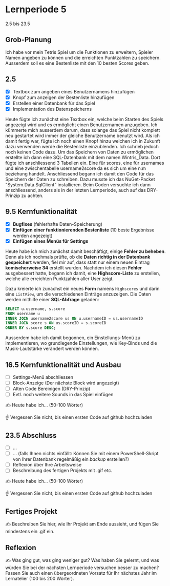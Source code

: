 # Lernperiode 5

2.5 bis 23.5

## Grob-Planung
Ich habe vor mein Tetris Spiel um die Funktionen zu erweitern, Spieler Namen angeben zu können und die erreichten Punktzahlen zu speichern. Ausserdem soll es eine Bestenliste mit den 10 besten Scores geben.

## 2.5

- [x] Textbox zum angeben eines Benutzernamens hinzufügen
- [X] Knopf zum anzeigen der Bestenliste hinzufügen
- [X] Erstellen einer Datenbank für das Spiel
- [X] Implementation des Datenspeicherns

Heute fügte ich zunächst eine Textbox ein, welche beim Starten des Spiels angezeigt wird und es ermöglicht einen Benutzernamen anzugeben. Ich kümmerte mich ausserdem darum, dass solange das Spiel nicht komplett neu gestartet wird immer der gleiche Benutzername benutzt wird. Als ich damit fertig war, fügte ich noch einen Knopf hinzu welchen ich in Zukunft dazu verwenden werde die Bestenliste einzublenden. Ich schrieb jedoch noch keinen Code dazu. Um das Speichern von Daten zu ermöglichen erstellte ich dann eine SQL-Datenbank mit dem namen Wintris_Data. Dort fügte ich anschliessend 3 Tabellen ein. Eine für scores, eine für usernames und eine zwischentabelle username2score da es sich um eine n:m beziehung handelt. Anschliessend begann ich damit den Code für das Speichern der Daten zu schreiben. Dazu musste ich das NuGet-Packet "System.Data.SqlClient" installieren. Beim Coden versuchte ich dann anschliessend, anders als in der letzten Lernperiode, auch auf das DRY-Prinzip zu achten.

## 9.5 Kernfunktionalität

- [x] **Bugfixes** (fehlerhafte Daten-Speicherung)
- [x] **Einfügen einer funktionierenden Bestenliste** (10 beste Ergebnisse werden angezeigt)
- [x] **Einfügen eines Menüs für Settings**

Heute habe ich mich zunächst damit beschäftigt, einige **Fehler zu beheben**. Denn als ich nochmals prüfte, ob die **Daten richtig in der Datenbank gespeichert** werden, fiel mir auf, dass statt nur einem neuen Eintrag **komischerweise 34** erstellt wurden. Nachdem ich diesen **Fehler** ausgebessert hatte, begann ich damit, eine **Highscore-Liste** zu erstellen, welche alle erreichten Punktzahlen aller User zeigt.

Dazu kreierte ich zunächst ein neues **Form** namens `Highscores` und darin eine `ListView`, um die verschiedenen Einträge anzuzeigen. Die Daten werden mithilfe einer **SQL-Abfrage** geladen:

```sql
SELECT u.username, s.score
FROM username u
INNER JOIN username2score us ON u.usernameID = us.usernameID
INNER JOIN score s ON us.scoreID = s.scoreID
ORDER BY s.score DESC;
````
Ausserdem habe ich damit begonnen, ein Einstellungs-Menü zu implementieren, wo grundlegende Einstellungen, wie Key-Binds und die Musik-Lautstärke verändert werden können.
## 16.5 Kernfunktionalität und Ausbau

- [ ] Settings-Menü abschliessen
- [ ] Block-Anzeige (Der nächste Block wird angezeigt)
- [ ] Alten Code Bereinigen (DRY-Prinzip)
- [ ] Evtl. noch weitere Sounds in das Spiel einfügen

✍️ Heute habe ich... (50-100 Wörter)

☝️ Vergessen Sie nicht, bis einen ersten Code auf github hochzuladen

## 23.5 Abschluss

- [ ] ...
- [ ] ... (falls Ihnen nichts einfällt: Können Sie mit einem PowerShell-Skript von Ihrer Datenbank regelmäßig ein *backup* erstellen?)
- [ ] Reflexion über Ihre Arbeitsweise
- [ ] Beschreibung des fertigen Projekts mit .gif etc.

✍️ Heute habe ich... (50-100 Wörter)

☝️ Vergessen Sie nicht, bis einen ersten Code auf github hochzuladen

## Fertiges Projekt

✍️ Beschreiben Sie hier, wie Ihr Projekt am Ende aussieht, und fügen Sie mindestens ein .gif ein.

## Reflexion

✍️ Was ging gut, was ging weniger gut? Was haben Sie gelernt, und was würden Sie bei der nächsten Lernperiode versuchen besser zu machen? Fassen Sie auch einen übergeordneten Vorsatz für Ihr nächstes Jahr im Lernatelier (100 bis 200 Wörter).
